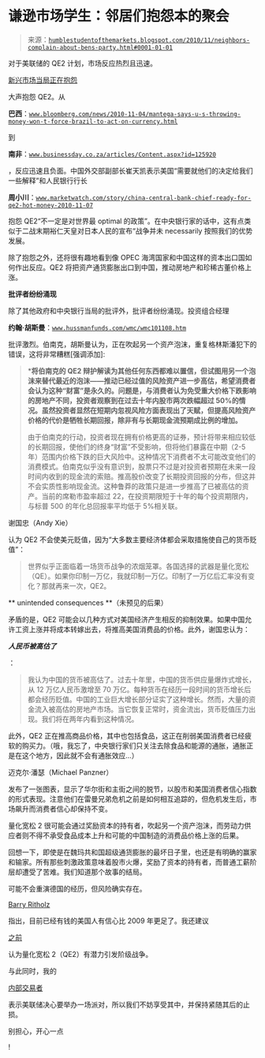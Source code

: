 <!--yml

分类：未分类

日期：2024-05-18 04:29:23

-->

# 谦逊市场学生：邻居们抱怨本的聚会

> 来源：[`humblestudentofthemarkets.blogspot.com/2010/11/neighbors-complain-about-bens-party.html#0001-01-01`](https://humblestudentofthemarkets.blogspot.com/2010/11/neighbors-complain-about-bens-party.html#0001-01-01)

对于美联储的 QE2 计划，市场反应热烈且迅速。

[新兴市场当局正在抱怨](http://www.theglobeandmail.com/report-on-business/economy/emerging-markets-slam-feds-qe2-stimulus/article1786329/)

大声抱怨 QE2。从

**巴西**：[`www.bloomberg.com/news/2010-11-04/mantega-says-u-s-throwing-money-won-t-force-brazil-to-act-on-currency.html`](http://www.bloomberg.com/news/2010-11-04/mantega-says-u-s-throwing-money-won-t-force-brazil-to-act-on-currency.html)

到

**南非**：[`www.businessday.co.za/articles/Content.aspx?id=125920`](http://www.businessday.co.za/articles/Content.aspx?id=125920)

，反应迅速且负面。中国外交部副部长崔天凯表示美国“需要就他们的决定给我们一些解释”和人民银行行长

**周小川**：[`www.marketwatch.com/story/china-central-bank-chief-ready-for-qe2-hot-money-2010-11-07`](http://www.marketwatch.com/story/china-central-bank-chief-ready-for-qe2-hot-money-2010-11-07)

抱怨 QE2“不一定是对世界最 optimal 的政策”。在中央银行家的话中，这有点类似于二战末期裕仁天皇对日本人民的宣布“战争并未 necessarily 按照我们的优势发展。

除了抱怨之外，还将很有趣地看到像 OPEC 海湾国家和中国这样的资本出口国如何作出反应。QE2 将把资产通货膨胀出口到中国，推动房地产和珍稀古董价格上涨。

**批评者纷纷涌现**

除了其他政府和中央银行当局的批评外，批评者纷纷涌现。投资组合经理

**约翰·胡斯曼**：[`www.hussmanfunds.com/wmc/wmc101108.htm`](http://www.hussmanfunds.com/wmc/wmc101108.htm)

批评激烈。伯南克，胡斯曼认为，正在吹起另一个资产泡沫，重复格林斯潘犯下的错误，这将非常糟糕[强调添加]:

> ***将伯南克的 QE2 辩护解读为其他任何东西都难以置信，但试图用另一个泡沫来替代最近的泡沫——推动已经过值的风险资产进一步高估，希望消费者会认为这种“财富”是永久的。问题是，与消费者认为免受重大价格下跌影响的房地产不同，投资者观察到在过去十年内股市两次跌幅超过 50%的情况。虽然投资者显然在短期内忽视风险方面表现出了天赋，但提高风险资产价格的代价是牺牲长期回报，除非有与长期现金流预期成比例的增加。**
> 
> 由于伯南克的行动，投资者现在拥有价格更高的证券，预计将带来相应较低的长期回报，使他们的终身“财富”不受影响，但将他们暴露在中期（2-5 年）范围内价格下跌的巨大风险中。这种情况下消费者不太可能改变他们的消费模式。伯南克似乎没有意识到，股票只不过是对投资者预期在未来一段时间内收到的现金流的索赔。推高股价改变了长期投资回报的分布，但这并不会实质性影响现金流。这种鲁莽的政策只是进一步推高了已被高估的资产。当前的席勒市盈率超过 22，在投资期限短于十年的每个投资期限内，与标普 500 的年化总回报率平均低于 5%相关联。

谢国忠（Andy Xie）

认为 QE2 不会使美元贬值，因为“大多数主要经济体都会采取措施使自己的货币贬值”：

> 世界似乎正面临着一场货币战争的浓烟笼罩。各国选择的武器是量化宽松（QE）。如果你印制一万亿，我就印制一万亿。印制了一万亿后汇率没有变化？那就再来一次，QE2。

** unintended consequences **（未预见的后果）

矛盾的是，QE2 可能会以几种方式对美国经济产生相反的抑制效果。如果中国允许工资上涨并将成本转嫁出去，将推高美国消费品的价格。此外，谢国忠认为：

***人民币被高估了***

：

> 我认为中国的货币被高估了。过去十年里，中国的货币供应量爆炸式增长，从 12 万亿人民币激增至 70 万亿。每种货币在经历一段时间的货币增长后都会经历贬值。中国的工业巨大增长部分证实了这种增长。然而，大量的资金流入被高估的房地产市场。当它恢复正常时，资金流出，货币贬值压力出现。我们将在两年内看到这种情况。

此外，QE2 正在推高商品价格，其中也包括食品，这正在削弱美国消费者已经疲软的购买力。（哦，我忘了，中央银行家们只关注去除食品和能源的通胀，通胀正是在这个地方，因此就不会有通胀效应...）

迈克尔·潘瑟（Michael Panzner）

发布了一张图表，显示了华尔街和主街之间的脱节，以股市和美国消费者信心指数的形式表现。注意他们在雷曼兄弟危机之前是如何相互追踪的，但危机发生后，市场飙升而消费者信心却保持不变。

量化宽松 2 很可能会通过奖励资本的持有者，吹起另一个资产泡沫，而劳动力供应者则不得不承受食品成本上升和可能的中国制造的消费品价格上涨的后果。

回想一下，即使是在魏玛共和国超级通货膨胀的最坏日子里，也还是有明确的赢家和输家。所有那些刺激政策意味着股市火爆，奖励了资本的持有者，而普通工薪阶层却遭受了苦难。我们知道那个故事的结局。

可能不会重演德国的经历，但风险确实存在。

[Barry Ritholz](http://www.ritholtz.com/blog/2010/11/affluent-americans-are-more-confident-now-than-2009/)

指出，目前已经有钱的美国人有信心比 2009 年更足了。我还建议

[之前](http://humblestudentofthemarkets.blogspot.com/2010/10/will-qe-lead-to-class-warfare.html)

认为量化宽松 2（QE2）有潜力引发阶级战争。

与此同时，我的

[内部交易者](http://humblestudentofthemarkets.blogspot.com/2010/11/markets-have-spoken.html)

表示美联储决心要举办一场派对，所以我们不妨享受其中，并保持紧随其后的止损。

别担心，开心一点

!
